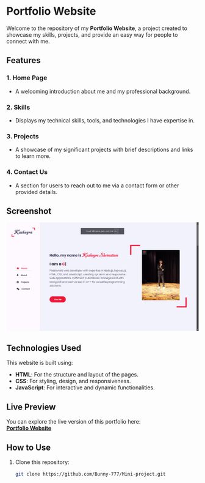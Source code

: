 # Portfolio Website

Welcome to the repository of my **Portfolio Website**, a project created to showcase my skills, projects, and provide an easy way for people to connect with me.

## Features

### 1. **Home Page**
   - A welcoming introduction about me and my professional background.

### 2. **Skills**
   - Displays my technical skills, tools, and technologies I have expertise in.

### 3. **Projects**
   - A showcase of my significant projects with brief descriptions and links to learn more.

### 4. **Contact Us**
   - A section for users to reach out to me via a contact form or other provided details.

## Screenshot

![Portfolio Screenshot](Screenshot%202024-12-05%20214314.png)

## Technologies Used

This website is built using:

- **HTML**: For the structure and layout of the pages.
- **CSS**: For styling, design, and responsiveness.
- **JavaScript**: For interactive and dynamic functionalities.

## Live Preview

You can explore the live version of this portfolio here:  
**[Portfolio Website](https://bunny-777.github.io/Mini-project/index.html)**

## How to Use

1. Clone this repository:  
   ```bash
   git clone https://github.com/Bunny-777/Mini-project.git
